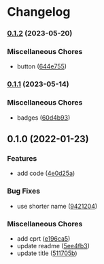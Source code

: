 # Changelog

### [0.1.2](https://www.github.com/brokeyourbike/uid-keys-laravel/compare/v0.1.1...v0.1.2) (2023-05-20)


### Miscellaneous Chores

* button ([644e755](https://www.github.com/brokeyourbike/uid-keys-laravel/commit/644e75557041808c3f3be176e27bc204bf016f82))

### [0.1.1](https://www.github.com/brokeyourbike/uid-keys-laravel/compare/v0.1.0...v0.1.1) (2023-05-14)


### Miscellaneous Chores

* badges ([60d4b93](https://www.github.com/brokeyourbike/uid-keys-laravel/commit/60d4b93e7e22ca2e17e8dd20313913c9751ff841))

## 0.1.0 (2022-01-23)


### Features

* add code ([4e0d25a](https://www.github.com/brokeyourbike/uid-keys-laravel/commit/4e0d25ae0bbe9652d9f985bba352a80e028829ab))


### Bug Fixes

* use shorter name ([9421204](https://www.github.com/brokeyourbike/uid-keys-laravel/commit/94212048883aeac92c13b1a4b1edb69c79e89511))


### Miscellaneous Chores

* add cprt ([e196ca5](https://www.github.com/brokeyourbike/uid-keys-laravel/commit/e196ca538c2fa2f6728f3fa6981e6556ae6688c8))
* update readme ([5ee4fb3](https://www.github.com/brokeyourbike/uid-keys-laravel/commit/5ee4fb30879a61f3b486a3808a6d3f5aae17f210))
* update title ([511705b](https://www.github.com/brokeyourbike/uid-keys-laravel/commit/511705b990391b0d6b0d47e1f9cd7e55cbcf19ae))
